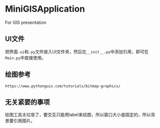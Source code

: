 # MiniGISApplication
For GIS presentation

UI文件
----
把界面`.ui`和`.py`文件放入UI文件夹，然后在`__init__.py`中添加引用，即可在`Main.py`中直接使用。

绘图参考
----
    https://www.pythonguis.com/tutorials/bitmap-graphics/

无关紧要的事项
----
绘图工具太垃圾了，要交互只能用label来绘图，所以窗口大小是固定的，所以背景要引用图片。